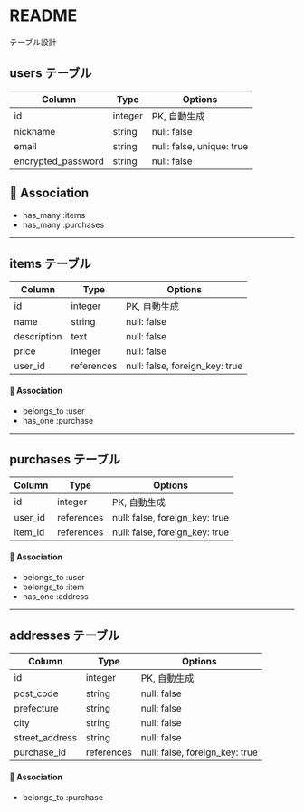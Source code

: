 # README
テーブル設計

## users テーブル
| Column          | Type    | Options |
|----------------|--------|---------|
| id            | integer | PK, 自動生成 |
| nickname      | string  | null: false |
| email         | string  | null: false, unique: true |
| encrypted_password | string | null: false |

## 🔗 Association
- has_many :items
- has_many :purchases

---

## items テーブル
| Column        | Type       | Options |
|--------------|-----------|---------|
| id           | integer   | PK, 自動生成 |
| name         | string    | null: false |
| description  | text      | null: false |
| price        | integer   | null: false |
| user_id      | references | null: false, foreign_key: true |

#### 🔗 Association
- belongs_to :user
- has_one :purchase

---

## purchases テーブル
| Column  | Type       | Options |
|--------|-----------|---------|
| id     | integer   | PK, 自動生成 |
| user_id | references | null: false, foreign_key: true |
| item_id | references | null: false, foreign_key: true |

#### 🔗 Association
- belongs_to :user
- belongs_to :item
- has_one :address

---

## addresses テーブル
| Column        | Type    | Options |
|--------------|--------|---------|
| id           | integer | PK, 自動生成 |
| post_code    | string  | null: false |
| prefecture   | string  | null: false |
| city         | string  | null: false |
| street_address | string  | null: false |
| purchase_id  | references | null: false, foreign_key: true |

#### 🔗 Association
- belongs_to :purchase
